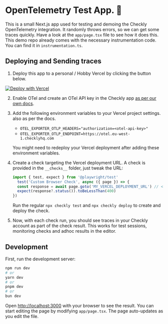 # OpenTelemetry Test App. 🖤

This is a small Next.js app used for testing and demoing the Checkly OpenTelemetry integration. It randomly throws errors, 
so we can get some traces quickly. Have a look at the `app/page.tsx` file to see how it does this.
This demo repo already comes with the necessary instrumentation code. You can find it in `instrumentation.ts`.

## Deploying and Sending traces

1. Deploy this app to a personal / Hobby Vercel by clicking the button below.

[![Deploy with Vercel](https://vercel.com/button)](https://vercel.com/new/clone?repository-url=https%3A%2F%2Fgithub.com%2Fcheckly%2Fcheckly-otel-test-app)

2. Enable OTel and create an OTel API key in the Checkly app [as per our own docs](https://www.checklyhq.com/docs/open-telemetry/instrumenting-code/nextjs/#step-3-start-your-app-with-the-instrumentation).

3. Add the following environment variables to your Vercel project settings. also as per the docs.

    - `OTEL_EXPORTER_OTLP_HEADERS="authorization=<otel-api-key>"`
    - `OTEL_EXPORTER_OTLP_ENDPOINT=https://otel.eu-west-1.checklyhq.com`

    You might need to redeploy your Vercel deployment after adding these environment variables.

4. Create a check targeting the Vercel deployment URL. A check is provided in the `__checks__` folder, just tweak the URL:

    ```ts
    import { test, expect } from '@playwright/test'
      test('Custom Browser Check', async ({ page }) => {
      const response = await page.goto('MY_VERCEL_DEPLOYMENT_URL') // <- Change this
      expect(response?.status()).toBeLessThan(400)
    })
   ```
   Run the regular `npx checkly test` and `npx checkly deploy` to create and deploy the check.

5. Now, with each check run, you should see traces in your Checkly account as part of the check result. This works for
test sessions, monitoring checks and adhoc results in the editor.


## Development

First, run the development server:

```bash
npm run dev
# or
yarn dev
# or
pnpm dev
# or
bun dev
```

Open [http://localhost:3000](http://localhost:3000) with your browser to see the result.
You can start editing the page by modifying `app/page.tsx`. The page auto-updates as you edit the file.
